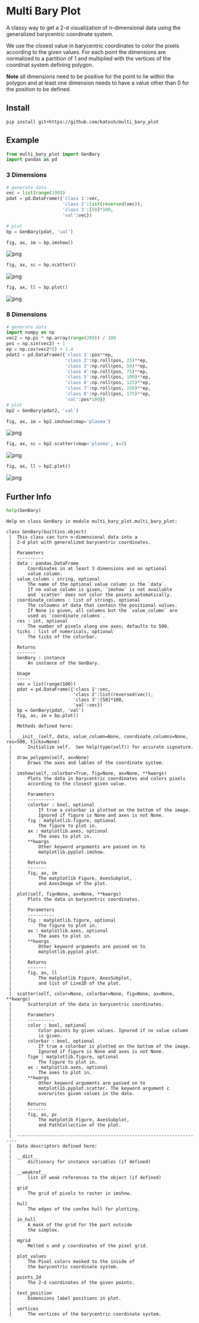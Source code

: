
# Multi Bary Plot

A classy way to get a 2-d visualization of n-dimensional data using the generalized barycentric coordinate system.

We use the closest value in barycentric coordinates to color the pixels according to the given values. For each point the dimensions are normalized to a partition of 1 and multiplied with the vertices of the coordinat system defining polygon.

**Note** all dimensions need to be positive for the point to lie within the polygon and at least one dimension needs to have a value other than 0 for the position to be defined.

## Install

```
pip install git+https://github.com/katosh/multi_bary_plot
```

## Example


```python
from multi_bary_plot import GenBary
import pandas as pd
```

### 3 Dimensions


```python
# generate data
vec = list(range(100))
pdat = pd.DataFrame({'class 1':vec,
                     'class 2':list(reversed(vec)),
                     'class 3':[50]*100,
                     'val':vec})

# plot
bp = GenBary(pdat, 'val')
```


```python
fig, ax, im = bp.imshow()
```


![png](README_files/README_4_0.png)



```python
fig, ax, sc = bp.scatter()
```


![png](README_files/README_5_0.png)



```python
fig, ax, ll = bp.plot()
```


![png](README_files/README_6_0.png)


### 8 Dimensions


```python
# generate data
import numpy as np
vec2 = np.pi * np.array(range(200)) / 100
pos = np.sin(vec2) + 1
ep = np.cos(vec2*8) + 1.4
pdat2 = pd.DataFrame({'class 1':pos**ep,
                      'class 2':np.roll(pos, 25)**ep,
                      'class 3':np.roll(pos, 50)**ep,
                      'class 4':np.roll(pos, 75)**ep,
                      'class 5':np.roll(pos, 100)**ep,
                      'class 6':np.roll(pos, 125)**ep,
                      'class 7':np.roll(pos, 150)**ep,
                      'class 8':np.roll(pos, 175)**ep,
                      'val':pos*100})
# plot
bp2 = GenBary(pdat2, 'val')
```


```python
fig, ax, im = bp2.imshow(cmap='plasma')
```


![png](README_files/README_9_0.png)



```python
fig, ax, sc = bp2.scatter(cmap='plasma', s=2)
```


![png](README_files/README_10_0.png)



```python
fig, ax, ll = bp2.plot()
```


![png](README_files/README_11_0.png)


## Further Info


```python
help(GenBary)
```

    Help on class GenBary in module multi_bary_plot.multi_bary_plot:
    
    class GenBary(builtins.object)
     |  This class can turn n-dimensional data into a
     |  2-d plot with generalized barycentric coordinates.
     |  
     |  Parameters
     |  ----------
     |  data : pandas.DataFrame
     |      Coordinates in at least 3 dimensions and an optional
     |      value column.
     |  value_column : string, optional
     |      The name of the optional value column in the `data`.
     |      If no value column is given, `imshow` is not available
     |      and `scatter` does not color the points automatically.
     |  coordinate_columns : list of strings, optional
     |      The coloumns of data that contain the positional values.
     |      If None is given, all columns but the `value_column` are
     |      used as `coordinate_columns`.
     |  res : int, optional
     |      The number of pixels along one axes; defaults to 500.
     |  ticks : list of numericals, optional
     |      The ticks of the colorbar.
     |  
     |  Returns
     |  -------
     |  GenBary : instance
     |      An instance of the GenBary.
     |  
     |  Usage
     |  -----
     |  vec = list(range(100))
     |  pdat = pd.DataFrame({'class 1':vec,
     |                       'class 2':list(reversed(vec)),
     |                       'class 3':[50]*100,
     |                       'val':vec})
     |  bp = GenBary(pdat, 'val')
     |  fig, ax, im = bp.plot()
     |  
     |  Methods defined here:
     |  
     |  __init__(self, data, value_column=None, coordinate_columns=None, res=500, ticks=None)
     |      Initialize self.  See help(type(self)) for accurate signature.
     |  
     |  draw_polygon(self, ax=None)
     |      Draws the axes and lables of the coordinate system.
     |  
     |  imshow(self, colorbar=True, fig=None, ax=None, **kwargs)
     |      Plots the data in barycentric coordinates and colors pixels
     |      according to the closest given value.
     |      
     |      Parameters
     |      ----------
     |      colorbar : bool, optional
     |          If true a colorbar is plotted on the bottom of the image.
     |          Ignored if figure is None and axes is not None.
     |      fig : matplotlib.figure, optional
     |          The figure to plot in.
     |      ax : matplotlib.axes, optional
     |          The axes to plot in.
     |      **kwargs
     |          Other keyword arguments are passed on to
     |          matplotlib.pyplot.imshow.
     |      
     |      Returns
     |      -------
     |      fig, ax, im
     |          The matplotlib Figure, AxesSubplot,
     |          and AxesImage of the plot.
     |  
     |  plot(self, fig=None, ax=None, **kwargs)
     |      Plots the data in barycentric coordinates.
     |      
     |      Parameters
     |      ----------
     |      fig : matplotlib.figure, optional
     |          The figure to plot in.
     |      ax : matplotlib.axes, optional
     |          The axes to plot in.
     |      **kwargs
     |          Other keyword arguments are passed on to
     |          matplotlib.pyplot.plot.
     |      
     |      Returns
     |      -------
     |      fig, ax, ll
     |          The matplotlib Figure, AxesSubplot,
     |          and list of Line2D of the plot.
     |  
     |  scatter(self, color=None, colorbar=None, fig=None, ax=None, **kwargs)
     |      Scatterplot of the data in barycentric coordinates.
     |      
     |      Parameters
     |      ----------
     |      color : bool, optional
     |          Color points by given values. Ignored if no value column
     |          is given.
     |      colorbar : bool, optional
     |          If true a colorbar is plotted on the bottom of the image.
     |          Ignored if figure is None and axes is not None.
     |      fige : matplotlib.figure, optional
     |          The figure to plot in.
     |      ax : matplotlib.axes, optional
     |          The axes to plot in.
     |      **kwargs
     |          Other keyword arguments are passed on to
     |          matplotlib.pyplot.scatter. The keyword argument c
     |          overwrites given values in the data.
     |      
     |      Returns
     |      -------
     |      fig, ax, pc
     |          The matplotib Figure, AxesSubplot,
     |          and PathCollection of the plot.
     |  
     |  ----------------------------------------------------------------------
     |  Data descriptors defined here:
     |  
     |  __dict__
     |      dictionary for instance variables (if defined)
     |  
     |  __weakref__
     |      list of weak references to the object (if defined)
     |  
     |  grid
     |      The grid of pixels to raster in imshow.
     |  
     |  hull
     |      The edges of the confex hull for plotting.
     |  
     |  in_hull
     |      A mask of the grid for the part outside
     |      the simplex.
     |  
     |  mgrid
     |      Melted x and y coordinates of the pixel grid.
     |  
     |  plot_values
     |      The Pixel colors masked to the inside of
     |      the barycentric coordinate system.
     |  
     |  points_2d
     |      The 2-d coordinates of the given points.
     |  
     |  text_position
     |      Dimensions label positions in plot.
     |  
     |  vertices
     |      The vertices of the barycentric coordinate system.
    

